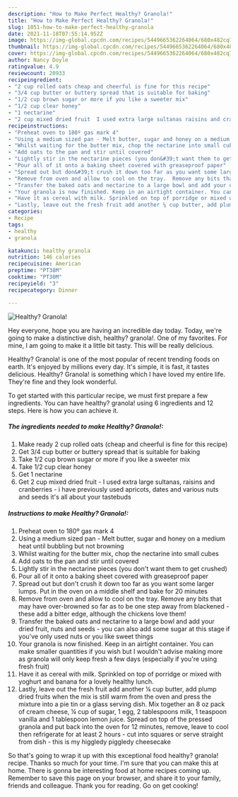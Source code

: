 ```yaml
---
description: "How to Make Perfect Healthy? Granola!"
title: "How to Make Perfect Healthy? Granola!"
slug: 1051-how-to-make-perfect-healthy-granola
date: 2021-11-18T07:55:14.952Z
image: https://img-global.cpcdn.com/recipes/5449665362264064/680x482cq70/healthy-granola-recipe-main-photo.jpg
thumbnail: https://img-global.cpcdn.com/recipes/5449665362264064/680x482cq70/healthy-granola-recipe-main-photo.jpg
cover: https://img-global.cpcdn.com/recipes/5449665362264064/680x482cq70/healthy-granola-recipe-main-photo.jpg
author: Nancy Doyle
ratingvalue: 4.9
reviewcount: 20933
recipeingredient:
- "2 cup rolled oats cheap and cheerful is fine for this recipe"
- "3/4 cup butter or buttery spread that is suitable for baking"
- "1/2 cup brown sugar or more if you like a sweeter mix"
- "1/2 cup clear honey"
- "1 nectarine"
- "2 cup mixed dried fruit  I used extra large sultanas raisins and cranberries  i have previously used apricots dates and various nuts and seeds its all about your tastebuds"
recipeinstructions:
- "Preheat oven to 180º gas mark 4"
- "Using a medium sized pan - Melt butter, sugar and honey on a medium heat until bubbling but not browning"
- "Whilst waiting for the butter mix, chop the nectarine into small cubes"
- "Add oats to the pan and stir until covered"
- "Lightly stir in the nectarine pieces (you don&#39;t want them to get crushed)"
- "Pour all of it onto a baking sheet covered with greaseproof paper"
- "Spread out but don&#39;t crush it down too far as you want some larger lumps. Put in the oven on a middle shelf and bake for 20 minutes"
- "Remove from oven and allow to cool on the tray.  Remove any bits that may have over-browned so far as to be one step away from blackened - these add a bitter edge, although the chickens love them!"
- "Transfer the baked oats and nectarine to a large bowl and add your dried fruit, nuts and seeds - you can also add some sugar at this stage if you&#39;ve only used nuts or you like sweet things"
- "Your granola is now finished. Keep in an airtight container. You can make smaller quantities if you wish but I wouldn&#39;t advise making more as granola will only keep fresh a few days (especially if you&#39;re using fresh fruit)"
- "Have it as cereal with milk. Sprinkled on top of porridge or mixed with yoghurt and banana for a lovely healthy lunch."
- "Lastly, leave out the fresh fruit add another ¼ cup butter, add plump dried fruits when the mix is still warm from the oven and press the mixture into a pie tin or a glass serving dish. Mix together an 8 oz pack of cream cheese, ¼ cup of sugar, 1 egg, 2 tablespoons milk, 1 teaspoon vanilla and 1 tablespoon lemon juice. Spread on top of the pressed granola and put back into the oven for 12 minutes, remove, leave to cool then refrigerate for at least 2 hours - cut into squares or serve straight from dish - this is my higgledy piggledy cheesecake"
categories:
- Recipe
tags:
- healthy
- granola

katakunci: healthy granola 
nutrition: 146 calories
recipecuisine: American
preptime: "PT38M"
cooktime: "PT30M"
recipeyield: "3"
recipecategory: Dinner

---
```



![Healthy? Granola!](https://img-global.cpcdn.com/recipes/5449665362264064/680x482cq70/healthy-granola-recipe-main-photo.jpg)

Hey everyone, hope you are having an incredible day today. Today, we're going to make a distinctive dish, healthy? granola!. One of my favorites. For mine, I am going to make it a little bit tasty. This will be really delicious.

Healthy? Granola! is one of the most popular of recent trending foods on earth. It's enjoyed by millions every day. It's simple, it is fast, it tastes delicious. Healthy? Granola! is something which I have loved my entire life. They're fine and they look wonderful.




To get started with this particular recipe, we must first prepare a few ingredients. You can have healthy? granola! using 6 ingredients and 12 steps. Here is how you can achieve it.

<!--inarticleads1-->

##### The ingredients needed to make Healthy? Granola!:

1. Make ready 2 cup rolled oats (cheap and cheerful is fine for this recipe)
1. Get 3/4 cup butter or buttery spread that is suitable for baking
1. Take 1/2 cup brown sugar or more if you like a sweeter mix
1. Take 1/2 cup clear honey
1. Get 1 nectarine
1. Get 2 cup mixed dried fruit - I used extra large sultanas, raisins and cranberries - i have previously used apricots, dates and various nuts and seeds it&#39;s all about your tastebuds




<!--inarticleads2-->

##### Instructions to make Healthy? Granola!:

1. Preheat oven to 180º gas mark 4
1. Using a medium sized pan - Melt butter, sugar and honey on a medium heat until bubbling but not browning
1. Whilst waiting for the butter mix, chop the nectarine into small cubes
1. Add oats to the pan and stir until covered
1. Lightly stir in the nectarine pieces (you don&#39;t want them to get crushed)
1. Pour all of it onto a baking sheet covered with greaseproof paper
1. Spread out but don&#39;t crush it down too far as you want some larger lumps. Put in the oven on a middle shelf and bake for 20 minutes
1. Remove from oven and allow to cool on the tray.  Remove any bits that may have over-browned so far as to be one step away from blackened - these add a bitter edge, although the chickens love them!
1. Transfer the baked oats and nectarine to a large bowl and add your dried fruit, nuts and seeds - you can also add some sugar at this stage if you&#39;ve only used nuts or you like sweet things
1. Your granola is now finished. Keep in an airtight container. You can make smaller quantities if you wish but I wouldn&#39;t advise making more as granola will only keep fresh a few days (especially if you&#39;re using fresh fruit)
1. Have it as cereal with milk. Sprinkled on top of porridge or mixed with yoghurt and banana for a lovely healthy lunch.
1. Lastly, leave out the fresh fruit add another ¼ cup butter, add plump dried fruits when the mix is still warm from the oven and press the mixture into a pie tin or a glass serving dish. Mix together an 8 oz pack of cream cheese, ¼ cup of sugar, 1 egg, 2 tablespoons milk, 1 teaspoon vanilla and 1 tablespoon lemon juice. Spread on top of the pressed granola and put back into the oven for 12 minutes, remove, leave to cool then refrigerate for at least 2 hours - cut into squares or serve straight from dish - this is my higgledy piggledy cheesecake




So that's going to wrap it up with this exceptional food healthy? granola! recipe. Thanks so much for your time. I'm sure that you can make this at home. There is gonna be interesting food at home recipes coming up. Remember to save this page on your browser, and share it to your family, friends and colleague. Thank you for reading. Go on get cooking!

